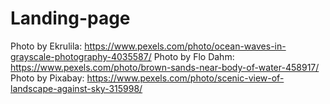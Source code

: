 # Landing-page
Photo by Ekrulila: https://www.pexels.com/photo/ocean-waves-in-grayscale-photography-4035587/
Photo by Flo Dahm: https://www.pexels.com/photo/brown-sands-near-body-of-water-458917/
Photo by Pixabay: https://www.pexels.com/photo/scenic-view-of-landscape-against-sky-315998/